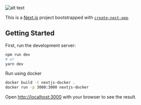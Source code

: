![alt text](https://github.com/titeller/digitalvalley-hotellist/blob/main/public/preview.gif)

This is a [Next.js](https://nextjs.org/) project bootstrapped with [`create-next-app`](https://github.com/vercel/next.js/tree/canary/packages/create-next-app).

## Getting Started

First, run the development server:

```bash
npm run dev
# or
yarn dev
```

Run using docker
```bash
docker build -t nextjs-docker .
docker run -p 3000:3000 nextjs-docker
```

Open [http://localhost:3000](http://localhost:3000) with your browser to see the result.
